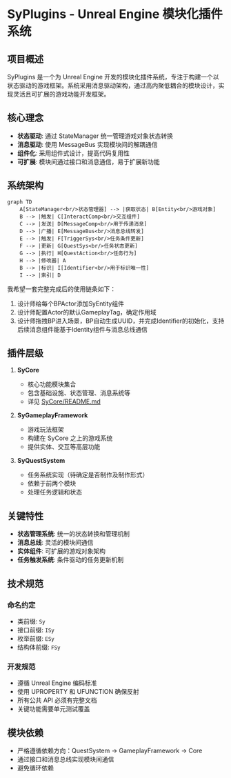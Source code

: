 # SyPlugins - Unreal Engine 模块化插件系统

## 项目概述
SyPlugins 是一个为 Unreal Engine 开发的模块化插件系统，专注于构建一个以状态驱动的游戏框架。系统采用消息驱动架构，通过高内聚低耦合的模块设计，实现灵活且可扩展的游戏功能开发框架。

## 核心理念
- **状态驱动**: 通过 StateManager 统一管理游戏对象状态转换
- **消息驱动**: 使用 MessageBus 实现模块间的解耦通信
- **组件化**: 采用组件式设计，提高代码复用性
- **可扩展**: 模块间通过接口和消息通信，易于扩展新功能

## 系统架构
```mermaid
graph TD
    A[StateManager<br/>状态管理器] --> |获取状态| B[Entity<br/>游戏对象]
    B --> |触发| C[InteractComp<br/>交互组件]
    C --> |发送| D[MessageComp<br/>用于传递消息]
    D --> |广播| E[MessageBus<br/>消息总线转发]
    E --> |触发| F[TriggerSys<br/>任务条件更新]
    F --> |更新| G[QuestSys<br/>任务状态更新]
    G --> |执行| H[QuestAction<br/>任务行为]
    H --> |修改器| A
    B --> |标识| I[Identifier<br/>用于标识唯一性]
    I --> |索引| D
```

我希望一套完整完成后的使用链条如下：
1. 设计师给每个BPActor添加SyEntity组件
2. 设计师配置Actor的默认GameplayTag，确定作用域
3. 设计师拖拽BP进入场景，BP自动生成UUID，并完成Identifier的初始化，支持后续消息组件能基于Identity组件与消息总线通信

## 插件层级
1. **SyCore**
   - 核心功能模块集合
   - 包含基础设施、状态管理、消息系统等
   - 详见 [SyCore/README.md](SyCore/README.md)

2. **SyGameplayFramework**
   - 游戏玩法框架
   - 构建在 SyCore 之上的游戏系统
   - 提供实体、交互等高层功能

3. **SyQuestSystem**
   - 任务系统实现（待确定是否制作及制作形式）
   - 依赖于前两个模块
   - 处理任务逻辑和状态

## 关键特性
- **状态管理系统**: 统一的状态转换和管理机制
- **消息总线**: 灵活的模块间通信
- **实体组件**: 可扩展的游戏对象架构
- **任务触发系统**: 条件驱动的任务更新机制

## 技术规范

### 命名约定
- 类前缀: `Sy`
- 接口前缀: `ISy`
- 枚举前缀: `ESy`
- 结构体前缀: `FSy`

### 开发规范
- 遵循 Unreal Engine 编码标准
- 使用 UPROPERTY 和 UFUNCTION 确保反射
- 所有公共 API 必须有完整文档
- 关键功能需要单元测试覆盖

## 模块依赖
- 严格遵循依赖方向：QuestSystem → GameplayFramework → Core
- 通过接口和消息总线实现模块间通信
- 避免循环依赖
